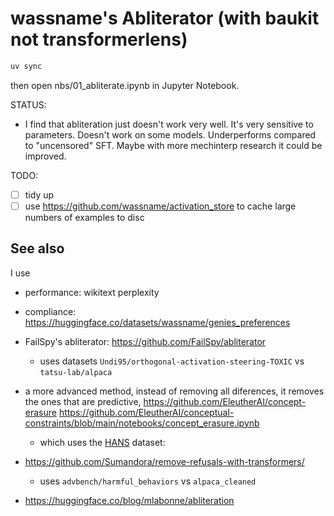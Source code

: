# wassname's Abliterator (with baukit not transformerlens)


```sh
uv sync
```

then open nbs/01_abliterate.ipynb in Jupyter Notebook.

STATUS:
- I find that abliteration just doesn't work very well. It's very sensitive to parameters. Doesn't work on some models. Underperforms compared to "uncensored" SFT. Maybe with more mechinterp research it could be improved.

TODO:
- [ ] tidy up
- [ ] use https://github.com/wassname/activation_store to cache large numbers of examples to disc

## See also


I use
- performance: wikitext perplexity
- compliance: https://huggingface.co/datasets/wassname/genies_preferences

- FailSpy's abliterator: https://github.com/FailSpy/abliterator
  - uses datasets `Undi95/orthogonal-activation-steering-TOXIC` vs `tatsu-lab/alpaca`
- a more advanced method, instead of removing all diferences, it removes the ones that are predictive, https://github.com/EleutherAI/concept-erasure https://github.com/EleutherAI/conceptual-constraints/blob/main/notebooks/concept_erasure.ipynb
  - which uses the [HANS](https://arxiv.org/abs/1902.01007) dataset:
- https://github.com/Sumandora/remove-refusals-with-transformers/
  - uses `advbench/harmful_behaviors` vs `alpaca_cleaned`
- https://huggingface.co/blog/mlabonne/abliteration
